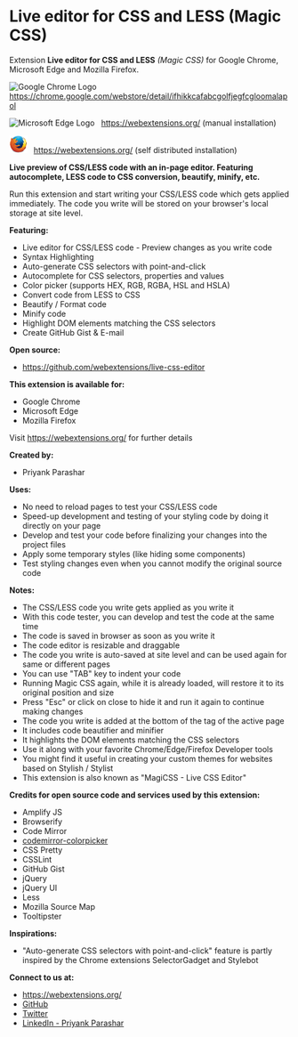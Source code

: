 # Live editor for CSS and LESS (Magic CSS)
Extension **Live editor for CSS and LESS** *(Magic CSS)* for Google Chrome, Microsoft Edge and Mozilla Firefox.

<img width="32" alt="Google Chrome Logo" src="https://cdn.rawgit.com/webextensions/live-css-editor/master/extension/ui-images/logo-google-chrome.svg"> &nbsp; https://chrome.google.com/webstore/detail/ifhikkcafabcgolfjegfcgloomalapol

<img width="32" alt="Microsoft Edge Logo" src="https://cdn.rawgit.com/webextensions/live-css-editor/master/extension/ui-images/logo-microsoft-edge.svg"> &nbsp; https://webextensions.org/ (manual installation)

<img width="32" alt="Mozilla Firefox Logo" src="extension/ui-images/logo-firefox_edited.png"> &nbsp; https://webextensions.org/ (self distributed installation)

**Live preview of CSS/LESS code with an in-page editor. Featuring autocomplete, LESS code to CSS conversion, beautify, minify, etc.**

Run this extension and start writing your CSS/LESS code which gets applied immediately. The code you write will be stored on your browser's local storage at site level.

**Featuring:**
* Live editor for CSS/LESS code - Preview changes as you write code
* Syntax Highlighting
* Auto-generate CSS selectors with point-and-click
* Autocomplete for CSS selectors, properties and values
* Color picker (supports HEX, RGB, RGBA, HSL and HSLA)
* Convert code from LESS to CSS
* Beautify / Format code
* Minify code
* Highlight DOM elements matching the CSS selectors
* Create GitHub Gist & E-mail

**Open source:**
* https://github.com/webextensions/live-css-editor

**This extension is available for:**
* Google Chrome
* Microsoft Edge
* Mozilla Firefox

Visit https://webextensions.org/ for further details

**Created by:**
* Priyank Parashar

**Uses:**
* No need to reload pages to test your CSS/LESS code
* Speed-up development and testing of your styling code by doing it directly on your page
* Develop and test your code before finalizing your changes into the project files
* Apply some temporary styles (like hiding some components)
* Test styling changes even when you cannot modify the original source code

**Notes:**
* The CSS/LESS code you write gets applied as you write it
* With this code tester, you can develop and test the code at the same time
* The code is saved in browser as soon as you write it
* The code editor is resizable and draggable
* The code you write is auto-saved at site level and can be used again for same or different pages
* You can use "TAB" key to indent your code
* Running Magic CSS again, while it is already loaded, will restore it to its original position and size
* Press "Esc" or click on close to hide it and run it again to continue making changes
* The code you write is added at the bottom of the <body> tag of the active page
* It includes code beautifier and minifier
* It highlights the DOM elements matching the CSS selectors
* Use it along with your favorite Chrome/Edge/Firefox Developer tools
* You might find it useful in creating your custom themes for websites based on Stylish / Stylist
* This extension is also known as "MagiCSS - Live CSS Editor"

**Credits for open source code and services used by this extension:**
* Amplify JS
* Browserify
* Code Mirror
* [codemirror-colorpicker](https://github.com/easylogic/codemirror-colorpicker)
* CSS Pretty
* CSSLint
* GitHub Gist
* jQuery
* jQuery UI
* Less
* Mozilla Source Map
* Tooltipster

**Inspirations:**
* "Auto-generate CSS selectors with point-and-click" feature is partly inspired by the Chrome extensions SelectorGadget and Stylebot

**Connect to us at:**
* https://webextensions.org/
* [GitHub](https://github.com/webextensions/live-css-editor)
* [Twitter](https://twitter.com/webextensions)
* [LinkedIn - Priyank Parashar](https://linkedin.com/in/ParasharPriyank/)
